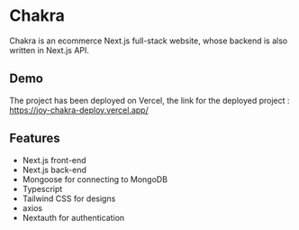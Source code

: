 
# Chakra

Chakra is an  ecommerce Next.js full-stack website, whose backend is also written in Next.js API.


## Demo

The project has been deployed on Vercel, the link for the deployed project :
https://joy-chakra-deploy.vercel.app/


## Features

- Next.js front-end
- Next.js back-end
- Mongoose for connecting to MongoDB
- Typescript
- Tailwind CSS for designs
- axios 
- Nextauth for authentication 

